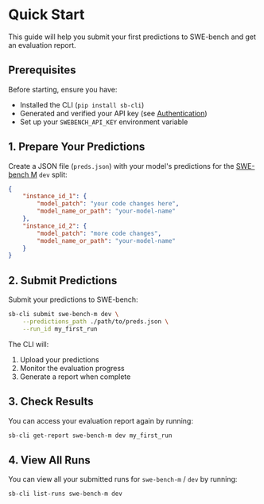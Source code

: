 # Quick Start

This guide will help you submit your first predictions to SWE-bench and get an evaluation report.

## Prerequisites

Before starting, ensure you have:
- Installed the CLI (`pip install sb-cli`)
- Generated and verified your API key (see [Authentication](authentication.md))
- Set up your `SWEBENCH_API_KEY` environment variable

## 1. Prepare Your Predictions

Create a JSON file (`preds.json`) with your model's predictions for the [SWE-bench M](https://arxiv.org/abs/2410.03859) `dev` split:

```json
{
    "instance_id_1": {
        "model_patch": "your code changes here",
        "model_name_or_path": "your-model-name"
    },
    "instance_id_2": {
        "model_patch": "more code changes",
        "model_name_or_path": "your-model-name"
    }
}
```

## 2. Submit Predictions

Submit your predictions to SWE-bench:

```bash
sb-cli submit swe-bench-m dev \
    --predictions_path ./path/to/preds.json \
    --run_id my_first_run
```

The CLI will:
1. Upload your predictions
2. Monitor the evaluation progress
3. Generate a report when complete

## 3. Check Results

You can access your evaluation report again by running:

```bash
sb-cli get-report swe-bench-m dev my_first_run
```

## 4. View All Runs

You can view all your submitted runs for `swe-bench-m` / `dev` by running:

```bash
sb-cli list-runs swe-bench-m dev
```
